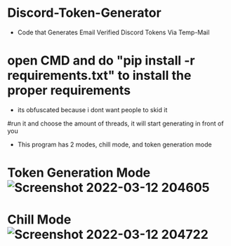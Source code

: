 # Discord-Token-Generator

- Code that Generates Email Verified Discord Tokens Via Temp-Mail

# open CMD and do "pip install -r requirements.txt" to install the proper requirements

- its obfuscated because i dont want people to skid it

#run it and choose the amount of threads, it will start generating in front of you

- This program has 2 modes, chill mode, and token generation mode

# Token Generation Mode![Screenshot 2022-03-12 204605](https://user-images.githubusercontent.com/101478014/158045494-ad6f1af5-43eb-49bc-820f-14f91f77bbd8.png)

# Chill Mode![Screenshot 2022-03-12 204722](https://user-images.githubusercontent.com/101478014/158045511-39f58041-3b03-4279-abe4-73f42beb82ea.png)
